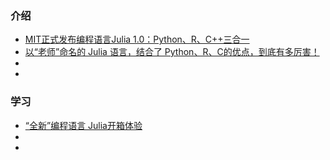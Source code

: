 ### 介绍

* [MIT正式发布编程语言Julia 1.0：Python、R、C++三合一](https://mp.weixin.qq.com/s/Rs-8gJjJ0M7plrZSeylTtg)  
* [以“老师”命名的 Julia 语言，结合了 Python、R、C的优点，到底有多厉害！](https://mp.weixin.qq.com/s/Bu84Waa5mIdPTFC7R6mlAA)  
* []()  
* []()  

### 学习

* [“全新”编程语言 Julia开箱体验](https://mp.weixin.qq.com/s/y6cVNax_95PPzk7olfC2Xg)  
* []()  
* []()  